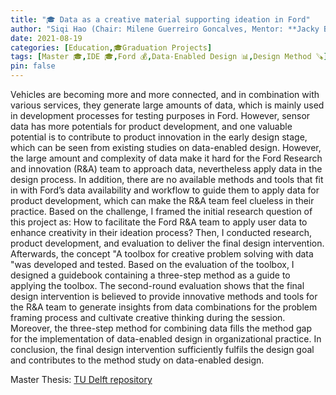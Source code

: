 ```yaml
---
title: "🎓 Data as a creative material supporting ideation in Ford"
author: "Siqi Hao (Chair: Milene Guerreiro Goncalves, Mentor: **Jacky Bourgeois**)"
date: 2021-08-19
categories: [Education,🎓Graduation Projects]
tags: [Master 🎓,IDE 🎓,Ford 💰,Data-Enabled Design 📊,Design Method 🪚]
pin: false
---
```


Vehicles are becoming more and more connected, and in combination with various services, they generate large amounts of data, which is mainly used in development processes for testing purposes in Ford. However, sensor data has more potentials for product development, and one valuable potential is to contribute to product innovation in the early design stage, which can be seen from existing studies on data-enabled design. However, the large amount and complexity of data make it hard for the Ford Research and innovation (R&A) team to approach data, nevertheless apply data in the design process. In addition, there are no available methods and tools that fit in with Ford’s data availability and workflow to guide them to apply data for product development, which can make the R&A team feel clueless in their practice. Based on the challenge, I framed the initial research question of this project as: How to facilitate the Ford R&A team to apply user data to enhance creativity in their ideation process? Then, I conducted research, product development, and evaluation to deliver the final design intervention. Afterwards, the concept "A toolbox for creative problem solving with data "was developed and tested. Based on the evaluation of the toolbox, I designed a guidebook containing a three-step method as a guide to applying the toolbox. The second-round evaluation shows that the final design intervention is believed to provide innovative methods and tools for the R&A team to generate insights from data combinations for the problem framing process and cultivate creative thinking during the session. Moreover, the three-step method for combining data fills the method gap for the implementation of data-enabled design in organizational practice. In conclusion, the final design intervention sufficiently fulfils the design goal and contributes to the method study on data-enabled design.


Master Thesis: [TU Delft repository](https://repository.tudelft.nl/islandora/object/uuid%3Ab9f0bb1b-3698-446c-b1f7-3231d37f198f?collection=education)